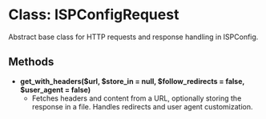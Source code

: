 # Class: ISPConfigRequest

Abstract base class for HTTP requests and response handling in ISPConfig.

## Methods

- **get_with_headers($url, $store_in = null, $follow_redirects = false, $user_agent = false)**
  - Fetches headers and content from a URL, optionally storing the response in a file. Handles redirects and user agent customization.
